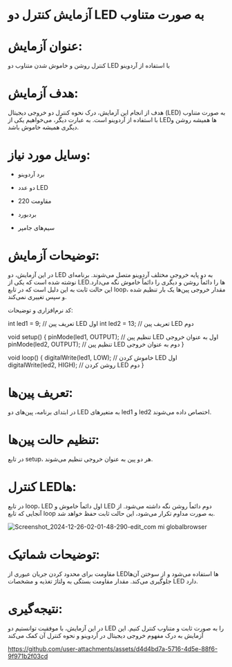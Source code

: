# آزمایش کنترل دو LED به صورت متناوب

# عنوان آزمایش:

کنترل روشن و خاموش شدن متناوب دو LED با استفاده از آردوینو

# هدف آزمایش:

هدف از انجام این آزمایش، درک نحوه کنترل دو خروجی دیجیتال (LED) به صورت متناوب با استفاده از آردوینو است. به عبارت دیگر، می‌خواهیم یکی از LEDها همیشه روشن و دیگری همیشه خاموش باشد.

# وسایل مورد نیاز:

* برد آردوینو

* دو عدد LED

* مقاومت 220

* بردبورد

* سیم‌های جامپر

# توضیحات آزمایش:

در این آزمایش، دو LED به دو پایه خروجی مختلف آردوینو متصل می‌شوند. برنامه‌ای نوشته شده است که یکی از LEDها را دائماً روشن و دیگری را دائماً خاموش نگه می‌دارد. این حالت ثابت به این دلیل است که در تابع loop، مقدار خروجی پین‌ها یک بار تنظیم شده و سپس تغییری نمی‌کند.

کد نرم‌افزاری و توضیحات:

int led1 = 9; // تعریف پین LED اول int led2 = 13; // تعریف پین LED دوم

void setup() { pinMode(led1, OUTPUT); // تنظیم پین LED اول به عنوان خروجی pinMode(led2, OUTPUT); // تنظیم پین LED دوم به عنوان خروجی }

void loop() { digitalWrite(led1, LOW); // خاموش کردن LED اول digitalWrite(led2, HIGH); // روشن کردن LED دوم }

# تعریف پین‌ها:

در ابتدای برنامه، پین‌های دو LED به متغیرهای led1 و led2 اختصاص داده می‌شوند.

# تنظیم حالت پین‌ها:

در تابع setup، هر دو پین به عنوان خروجی تنظیم می‌شوند.

# کنترل LEDها:

در تابع loop، LED اول دائماً خاموش و LED دوم دائماً روشن نگه داشته می‌شود. از آنجایی که تابع loop به صورت مداوم تکرار می‌شود، این حالت ثابت حفظ خواهد شد.

![Screenshot_2024-12-26-02-01-48-290-edit_com mi globalbrowser](https://github.com/user-attachments/assets/b035f6ec-b4b0-494b-86b5-60062a49543f)

# توضیحات شماتیک:

مقاومت برای محدود کردن جریان عبوری از LEDها استفاده می‌شود و از سوختن آن‌ها جلوگیری می‌کند. مقدار مقاومت بستگی به ولتاژ تغذیه و مشخصات LED دارد.

# نتیجه‌گیری:

در این آزمایش، با موفقیت توانستیم دو LED را به صورت ثابت و متناوب کنترل کنیم. این آزمایش به درک مفهوم خروجی دیجیتال در آردوینو و نحوه کنترل آن کمک می‌کند


https://github.com/user-attachments/assets/d4d4bd7a-5716-4d5e-88f6-9f971b2f03cd



